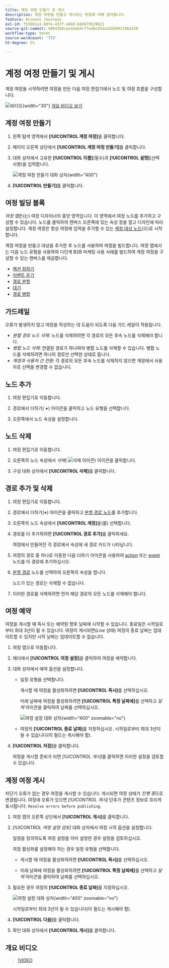 ```yaml
---
title: 계정 여정 만들기 및 게시
description: 계정 여정을 만들고 게시하는 방법에 대해 알아봅니다.
feature: Account Journeys
exl-id: f536b1a1-8dfe-437f-a84d-b66879529621
source-git-commit: 40043b0cae1be64cffedbc65da2d2b091186a310
workflow-type: tm+mt
source-wordcount: '773'
ht-degree: 5%

---
```


# 계정 여정 만들기 및 게시

계정 여정을 시작하려면 여정을 만든 다음 여정 편집기에서 노드 및 여정 흐름을 구성합니다.

![비디오](../../assets/do-not-localize/icon-video.svg){width="30"} [개요 비디오 보기](#overview-video)

## 계정 여정 만들기

1. 왼쪽 탐색 영역에서 **[!UICONTROL 계정 여정]**&#x200B;을 클릭합니다.

1. 페이지 오른쪽 상단에서 **[!UICONTROL 계정 여정 만들기]**&#x200B;를 클릭합니다.

1. 대화 상자에서 고유한 **[!UICONTROL 이름]**(필수)과 **[!UICONTROL 설명]**(선택 사항)을 입력합니다.

   ![계정 여정 만들기 대화 상자](./assets/account-journey-create-dialog.png){width="400"}

1. **[!UICONTROL 만들기]**&#x200B;를 클릭합니다.

## 여정 빌딩 블록

_여정 맵_&#x200B;은(는) 여정 디자이너의 중앙 영역입니다. 이 영역에서 여정 노드를 추가하고 구성할 수 있습니다. 노드를 클릭하여 캔버스 오른쪽에 있는 속성 창을 열고 디자인에 따라 설정합니다. 계정 여정은 항상 여정에 입력을 추가할 수 있는 [계정 대상 노드](./account-audience-nodes.md)(으)로 시작합니다.

계정 여정을 만들고 대상을 추가한 후 노드를 사용하여 여정을 빌드합니다. 여정 맵에서는 다음 노드 유형을 사용하여 다단계 B2B 마케팅 사용 사례를 빌드하여 계정 여정을 구성할 수 있는 캔버스를 제공합니다.

* [액션 취하기](./action-nodes.md)
* [이벤트 듣기](./listen-for-event-nodes.md)
* [경로 분할](./split-merge-paths-nodes.md)
* [대기](./wait-nodes.md)
* [경로 병합](./split-merge-paths-nodes.md)

## 가드레일

오류가 발생하지 않고 여정을 작성하는 데 도움이 되도록 다음 가드 레일이 적용됩니다.

* _분할 경로 노드 삭제_: 노드를 삭제하려면 각 경로의 모든 후속 노드를 삭제해야 합니다.
* _병합 노드 삭제_: 연결된 경로가 하나여야 병합 노드를 삭제할 수 있습니다. 병합 노드를 삭제하려면 하나의 경로만 선택한 상태로 둡니다.
* _계정과 사용자 간 전환_: 각 경로의 모든 후속 노드를 삭제하지 않으면 계정에서 사용자로 선택을 변경할 수 없습니다.

## 노드 추가

1. 여정 편집기로 이동합니다.

1. 경로에서 더하기( **+**) 아이콘을 클릭하고 노드 유형을 선택합니다.

1. 오른쪽에서 노드 속성을 설정합니다.

## 노드 삭제

1. 여정 편집기로 이동합니다.

1. 오른쪽의 노드 속성에서 _삭제_( ![삭제 아이콘](../assets/do-not-localize/icon-delete.svg)) 아이콘을 클릭합니다.

1. 구성 대화 상자에서 **[!UICONTROL 삭제]**&#x200B;를 클릭합니다.

## 경로 추가 및 삭제

1. 여정 편집기로 이동합니다.

1. 경로에서 더하기(**+**) 아이콘을 클릭하고 [분할 경로 노드](./split-merge-paths-nodes.md#split-paths)를 추가합니다.

1. 오른쪽의 노드 속성에서 **[!UICONTROL 계정]**&#x200B;을(를) 선택합니다.

1. 경로를 더 추가하려면 **[!UICONTROL 경로 추가]**&#x200B;를 클릭하세요.

   여정에서 만들어진 각 경로에서 속성에 새 경로 카드가 나타납니다.

1. 여정의 경로 중 하나로 이동한 다음 더하기 아이콘을 사용하여 [action](./action-nodes.md) 또는 [event](./listen-for-event-nodes.md) 노드를 이 경로에 추가하십시오.

1. [분할 경로](./split-merge-paths-nodes.md) 노드를 선택하여 오른쪽의 속성을 엽니다.

   노드가 있는 경로는 삭제할 수 없습니다.

1. 이러한 경로를 삭제하려면 먼저 해당 경로의 모든 노드를 삭제해야 합니다.

## 여정 예약

여정을 게시할 때 즉시 또는 예약된 향후 날짜에 시작할 수 있습니다. 종료일은 시작일로부터 최대 3년이 될 수 있습니다. 여정이 게시되면(_Live_ 상태) 여정의 종료 날짜는 업데이트할 수 있지만 시작 날짜는 업데이트할 수 없습니다.

1. 여정 맵으로 이동합니다.

1. 헤더에서 **[!UICONTROL 여정 설정]**&#x200B;을 클릭하여 여정을 예약합니다.

1. 대화 상자에서 예약 옵션을 설정합니다.

   * 일정 유형을 선택합니다.

     게시할 때 여정을 활성화하려면 **[!UICONTROL 즉시]**&#x200B;를 선택하십시오.

     미래 날짜에 여정을 활성화하려면 **[!UICONTROL 특정 날짜에]**&#x200B;를 선택하고 _달력_ 아이콘을 클릭하여 날짜를 선택하십시오.

     ![여정 설정 대화 상자](./assets/account-journey-settings-dialog.png){width="400" zoomable="no"}

   * 여정의 **[!UICONTROL 종료 날짜]**&#x200B;를 지정하십시오. 시작일로부터 최대 3년이 될 수 있습니다(이 필드는 게시해야 함).

1. **[!UICONTROL 저장]**&#x200B;을 클릭합니다.

   여정을 게시할 준비가 되면 _[!UICONTROL 게시]_&#x200B;를 클릭하면 이러한 설정을 검토할 수 있습니다.

## 계정 여정 게시

차단기 오류가 없는 경우 여정을 게시할 수 있습니다. 게시되면 여정 상태가 _진행 중_&#x200B;으로 변경됩니다. 여정에 오류가 있으면 _[!UICONTROL 게시]_ 단추가 콘텐츠 정보로 흐리게 표시됩니다. `Resolve errors before publishing`.

1. 여정 맵의 오른쪽 상단에서 **[!UICONTROL 게시]**&#x200B;를 클릭합니다.

1. _[!UICONTROL 여정 설정 검토]_ 대화 상자에서 여정 시작 옵션을 설정합니다.

   일정을 정의하도록 여정 설정을 이미 설정한 경우 설정을 검토하십시오.

   여정 활성화를 설정해야 하는 경우 일정 유형을 선택합니다.

   * 게시할 때 여정을 활성화하려면 **[!UICONTROL 즉시]**&#x200B;를 선택하십시오.

   * 미래 날짜에 여정을 활성화하려면 **[!UICONTROL 특정 날짜에]**&#x200B;를 선택하고 _달력_ 아이콘을 클릭하여 날짜를 선택하십시오.

1. 필요한 경우 여정의 **[!UICONTROL 종료 날짜]**&#x200B;를 지정하십시오.

   ![여정 설정 대화 상자](./assets/journey-publish-dialog.png){width="400" zoomable="no"}

   시작일로부터 최대 3년이 될 수 있습니다(이 필드는 게시해야 함).

1. **[!UICONTROL 다음]**&#x200B;을 클릭합니다.

1. 확인 대화 상자에서 **[!UICONTROL 게시]**&#x200B;를 클릭합니다.

## 개요 비디오

>[!VIDEO](https://video.tv.adobe.com/v/3443204/?learn=on)
